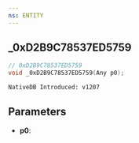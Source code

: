 ```yaml
---
ns: ENTITY
---
```

## _0xD2B9C78537ED5759

```c
// 0xD2B9C78537ED5759
void _0xD2B9C78537ED5759(Any p0);
```

```
NativeDB Introduced: v1207
```

## Parameters
* **p0**:

